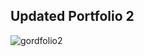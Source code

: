 ## Updated Portfolio 2

![gordfolio2](https://user-images.githubusercontent.com/93315369/170679805-9ad14219-26db-41f4-a30c-d514c9fc5b2f.png)


